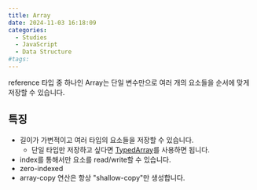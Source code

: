 ```yaml
---
title: Array
date: 2024-11-03 16:18:09
categories:
  - Studies
  - JavaScript
  - Data Structure
#tags:
---
```

reference 타입 중 하나인 Array는 단일 변수만으로 여러 개의 요소들을 순서에 맞게 저장할 수 있습니다.

## 특징

- 길이가 가변적이고 여러 타입의 요소들을 저장할 수 있습니다.
  - 단일 타입만 저장하고 싶다면 [TypedArray](https://developer.mozilla.org/en-US/docs/Web/JavaScript/Reference/Global_Objects/TypedArray)를 사용하면 됩니다.
- index를 통해서만 요소를 read/write할 수 있습니다.
- zero-indexed
- array-copy 연산은 항상 "shallow-copy"만 생성합니다.
